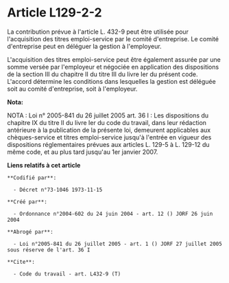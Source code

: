 # Article L129-2-2

La contribution prévue à l'article L. 432-9 peut être utilisée pour l'acquisition des titres emploi-service par le comité
d'entreprise. Le comité d'entreprise peut en déléguer la gestion à l'employeur.

L'acquisition des titres emploi-service peut être également assurée par une somme versée par l'employeur et négociée en
application des dispositions de la section III du chapitre II du titre III du livre Ier du présent code. L'accord détermine
les conditions dans lesquelles la gestion est déléguée soit au comité d'entreprise, soit à l'employeur.

**Nota:**

NOTA : Loi n° 2005-841 du 26 juillet 2005 art. 36 I : Les dispositions du chapitre IX du titre II du livre Ier du code du
travail, dans leur rédaction antérieure à la publication de la présente loi, demeurent applicables aux chèques-service et
titres emploi-service jusqu'à l'entrée en vigueur des dispositions réglementaires prévues aux articles L. 129-5 à L. 129-12
du même code, et au plus tard jusqu'au 1er janvier 2007.

**Liens relatifs à cet article**

	**Codifié par**:

	  - Décret n°73-1046 1973-11-15

	**Créé par**:

	  - Ordonnance n°2004-602 du 24 juin 2004 - art. 12 () JORF 26 juin 2004

	**Abrogé par**:

	  - Loi n°2005-841 du 26 juillet 2005 - art. 1 () JORF 27 juillet 2005 sous réserve de l'art. 36 I

	**Cite**:

	  - Code du travail - art. L432-9 (T)
